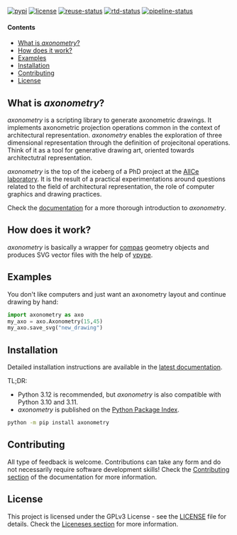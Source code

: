 <!--
SPDX-FileCopyrightText: 2024 Julien Rippinger

SPDX-License-Identifier: CC-BY-4.0
-->

[![pypi](https://img.shields.io/pypi/v/axonometry?label=PyPI&logo=pypi&color=blue)](https://pypi.org/project/axonometry/)
[![license](https://img.shields.io/pypi/l/axonometry?color=blue)](https://axonometry.readthedocs.io/en/latest/license.html)
[![reuse-status](https://api.reuse.software/badge/codeberg.org/mononym/axonometry)](https://api.reuse.software/info/codeberg.org/mononym/axonometry)
[![rtd-status](https://img.shields.io/readthedocs/axonometry?label=Read%20the%20Docs&logo=read-the-docs)](https://axonometry.readthedocs.io/en/latest/)
[![pipeline-status](https://ci.codeberg.org/api/badges/14144/status.svg?branch=beta)](https://ci.codeberg.org/repos/14144/branches/beta)

#### Contents

* [What is _axonometry_?](#what-is-_axonometry_)
* [How does it work?](#how-does-it-work)
* [Examples](#examples)
* [Installation](#installation)
* [Contributing](#contributing)
* [License](#license)

## What is _axonometry_?

_axonometry_ is a scripting library to generate axonometric drawings. It implements axonometric projection operations common in the context of architectural representation. _axonometry_ enables the exploration of three dimensional representation through the definition of projecitonal operations. Think of it as a tool for generative drawing art, oriented towards architectutral representation.

_axonometry_ is the top of the iceberg of a PhD project at the [AlICe laboratory](https://alicelab.be). It is the result of a practical experimentations around questions related to the field of architectural representation, the role of computer graphics and drawing practices.

Check the [documentation](https://axonometry.readthedocs.io/en/latest/) for a more thorough introduction to _axonometry_.

## How does it work?

_axonometry_ is basically a wrapper for [compas](https://compas.dev) geometry objects and produces SVG vector files with the help of [vpype](https://vpype.readthedocs.io).

## Examples

You don't like computers and just want an axonometry layout and continue drawing by hand:
```python
import axonometry as axo
my_axo = axo.Axonometry(15,45)
my_axo.save_svg("new_drawing")
```

## Installation

Detailed installation instructions are available in the [latest documentation](https://axonometry.readthedocs.io/en/latest/install.html).

TL;DR:
- Python 3.12 is recommended, but _axonometry_ is also compatible with Python 3.10 and 3.11.
- _axonometry_ is published on the [Python Package Index](https://pypi.org/project/axonometry/).

```bash
python -m pip install axonometry
```

## Contributing

All type of feedback is welcome. Contributions can take any form and do not necessarily require software development skills! Check the
[Contributing section](https://axonometry.readthedocs.io/en/latest/contributing.html) of the documentation for more
information.

## License

This project is licensed under the GPLv3 License - see the [LICENSE](./LICENSES/GPL-3.0-or-later.txt) file for details. Check the
[Liceneses section](https://axonometry.readthedocs.io/en/latest/license.html) for more information.
